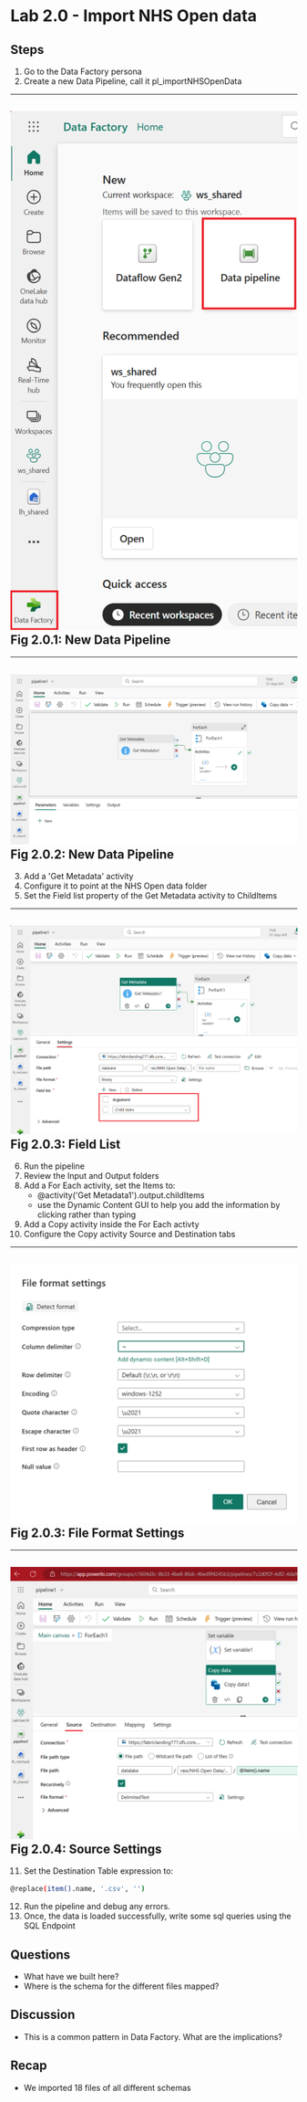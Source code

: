 # Lab 2.0 - Import NHS Open data 

## Steps

1. Go to the Data Factory persona
2. Create a new Data Pipeline, call it pl_importNHSOpenData

------
![New Data Pipeline](images/newdatapipeline.png)
**Fig 2.0.1: New Data Pipeline**
------


------
![New Data Pipeline](images/importnhsopendataii.png)
**Fig 2.0.2: New Data Pipeline**
------


3. Add a 'Get Metadata' activity
4. Configure it to point at the NHS Open data folder
5. Set the Field list property of the Get Metadata activity to ChildItems

------
![Field List](images/fieldlist.png)
**Fig 2.0.3: Field List**
------


6. Run the pipeline
7. Review the Input and Output folders
8. Add a For Each activity, set the Items to:
   - @activity('Get Metadata1').output.childItems
   - use the Dynamic Content GUI to help you add the information by clicking rather than typing
9. Add a Copy activity inside the For Each activty
10. Configure the Copy activity Source and Destination tabs

------
![File Format Settings](images/fileformatsettings.png)
**Fig 2.0.3: File Format Settings**
------

------
![Source Settings](images/source.png)
**Fig 2.0.4: Source Settings**
------


11. Set the Destination Table expression to:

````bash
@replace(item().name, '.csv', '')
````

12. Run the pipeline and debug any errors.
13. Once, the data is loaded successfully, write some sql queries using the SQL Endpoint



## Questions
- What have we built here?
- Where is the schema for the different files mapped?

## Discussion
- This is a common pattern in Data Factory.  What are the implications?


## Recap
- We imported 18 files of all different schemas